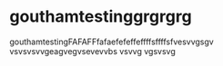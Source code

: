 # gouthamtestinggrgrgrg
gouthamtestingFAFAFFfafaefefeffeffffsffffsfvesvvgsgv
vsvsvsvvgeagvegvsevevvbs
vsvvg
vgsvsvg
